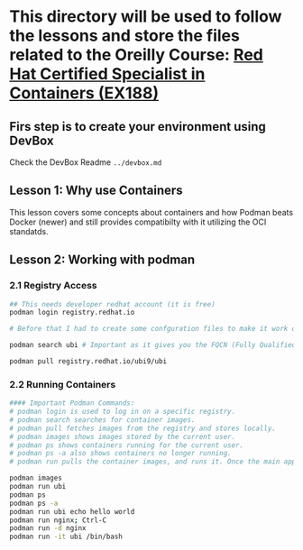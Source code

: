 # This directory will be used to follow the lessons and store the files related to the Oreilly Course: [Red Hat Certified Specialist in Containers (EX188)](https://learning.oreilly.com/course/red-hat-certified/9780135335956/)


## Firs step is to create your environment using DevBox

Check the DevBox Readme `../devbox.md`

## Lesson 1: Why use Containers

This lesson covers some concepts about containers and how Podman beats Docker (newer) and still provides compatibilty with it utilizing the OCI standatds.


## Lesson 2: Working with podman

### 2.1 Registry Access

```bash
## This needs developer redhat account (it is free)
podman login registry.redhat.io  

# Before that I had to create some confguration files to make it work on Ubuntu (not necessary if you are using CentOs or Rhel)

podman search ubi # Important as it gives you the FQCN (Fully Qualified Container Namepod) that is needed when pulling images from the RedHat registry (unlike docker images)

podman pull registry.redhat.io/ubi9/ubi
```

### 2.2 Running Containers

```bash
#### Important Podman Commands:
# podman login is used to log in on a specific registry.
# podman search searches for container images.
# podman pull fetches images from the registry and stores locally.
# podman images shows images stored by the current user.
# podman ps shows containers running for the current user.
# podman ps -a also shows containers no longer running.
# podman run pulls the container images, and runs it. Once the main application stops, the container stops.

podman images
podman run ubi
podman ps
podman ps -a
podman run ubi echo hello world
podman run nginx; Ctrl-C
podman run -d nginx
podman run -it ubi /bin/bash
```
